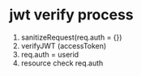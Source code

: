 # jwt verify process

1. sanitizeRequest(req.auth = {}) 
2. verifyJWT (accessToken) 
3. req.auth = userid 
4. resource check req.auth
